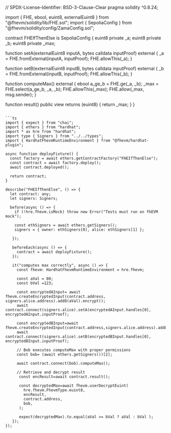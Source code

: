 // SPDX-License-Identifier: BSD-3-Clause-Clear
pragma solidity ^0.8.24;

import { FHE, ebool, euint8, externalEuint8 } from "@fhevm/solidity/lib/FHE.sol";
import { SepoliaConfig } from "@fhevm/solidity/config/ZamaConfig.sol";

contract FHEIfThenElse is SepoliaConfig {
  euint8 private _a;
  euint8 private _b;
  euint8 private _max;

  function setA(externalEuint8 inputA, bytes calldata inputProof) external {
    _a = FHE.fromExternal(inputA, inputProof);
    FHE.allowThis(_a);
  }

  function setB(externalEuint8 inputB, bytes calldata inputProof) external {
    _b = FHE.fromExternal(inputB, inputProof);
    FHE.allowThis(_b);
  }

  function computeMax() external {
    ebool a_ge_b = FHE.ge(_a, _b);
    _max = FHE.select(a_ge_b, _a, _b);
    FHE.allowThis(_max);
    FHE.allow(_max, msg.sender);
  }

  function result() public view returns (euint8) {
    return _max;
  }
}
```

```ts
import { expect } from "chai";
import { ethers } from "hardhat";
import * as hre from "hardhat";
import type { Signers } from "../../types";
import { HardhatFhevmRuntimeEnvironment } from "@fhevm/hardhat-plugin";

async function deployFixture() {
  const factory = await ethers.getContractFactory("FHEIfThenElse");
  const contract = await factory.deploy();
  await contract.deployed();
  
  return contract;
}

describe("FHEIfThenElse", () => {
  let contract: any;
  let signers: Signers;
  
  before(async () => {
    if (!hre.fhevm.isMock) throw new Error("Tests must run on fhEVM mock");
    
    const ethSigners = await ethers.getSigners();
    signers = { owner: ethSigners[0], alice: ethSigners[1] };
    
   });

   beforeEach(async () => {
     contract = await deployFixture();
   });

   it("computes max correctly", async () => {
     const fhevm: HardhatFhevmRuntimeEnvironment = hre.fhevm;

     const aVal = 80;
     const bVal =123;

     const encryptedAInput= await fhevm.createEncryptedInput(contract.address, signers.alice.address).add8(aVal).encrypt();
     await contract.connect(signers.alice).setA(encryptedAInput.handles[0], encryptedAInput.inputProof);

     const encryptedBInput=await fhevm.createEncryptedInput(contract.address,signers.alice.address).add8(bVal).encrypt();
     await contract.connect(signers.alice).setB(encryptedBInput.handles[0], encryptedBInput.inputProof);

     // Bob executes computeMax with proper permissions
     const bob= (await ethers.getSigners())[2];
     
     await contract.connect(bob).computeMax();

     // Retrieve and decrypt result
      const encResult=await contract.result();

      const decryptedMax=await fhevm.userDecryptEuint(
        hre.fhevm.FhevmType.euint8,
        encResult,
        contract.address,
        bob,
      );

      expect(decryptedMax).to.equal(aVal >= bVal ? aVal : bVal );
   });
});
